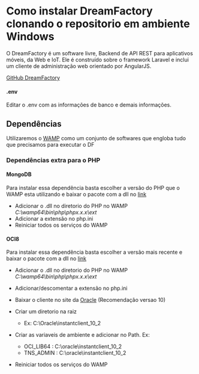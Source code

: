 # Como instalar DreamFactory clonando o repositorio em ambiente Windows
O DreamFactory é um software livre, Backend de API REST para aplicativos móveis, da Web e IoT. Ele é construído sobre o framework Laravel e inclui um cliente de administração web orientado por AngularJS.

[GitHub DreamFactory](https://github.com/dreamfactorysoftware/dreamfactory)

#### .env
Editar o .env com as informações de banco e demais informações.

## Dependências
Utilizaremos o [WAMP](http://www.wampserver.com/en/) como um conjunto de softwares que engloba tudo que precisamos para executar o DF 

### Dependências extra para o PHP

#### MongoDB
Para instalar essa dependência basta escolher a versão do PHP que o WAMP esta utilizando e baixar o pacote com a dll no [link](https://pecl.php.net/package/mongodb/1.5.5/windows)

* Adicionar o .dll no diretorio do PHP no WAMP _C:\wamp64\bin\php\phpx.x.x\ext_
* Adicionar a extensão no php.ini
* Reiniciar todos os serviços do WAMP

#### OCI8
Para instalar essa dependência basta escolher a versão mais recente e baixar o pacote com a dll no [link](https://pecl.php.net/package/oci8)

* Adicionar o .dll no diretorio do PHP no WAMP _C:\wamp64\bin\php\phpx.x.x\ext_
* Adicionar/descomentar a extensão no php.ini
* Baixar o cliente no site da [Oracle](https://www.oracle.com/database/technologies/instant*client/downloads.html) (Recomendação versao 10)
* Criar um diretorio na raiz
  * Ex: C:\Oracle\instantclient_10_2
* Criar as variaveis de ambiente e adicionar no Path. Ex: 
  * OCI_LIB64 :  C:\oracle\instantclient_10_2 
  * TNS_ADMIN :  C:\oracle\instantclient_10_2

* Reiniciar todos os serviços do WAMP
